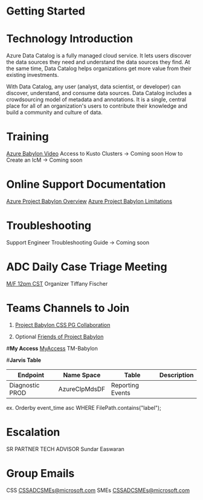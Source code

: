 # Getting Started


# **Technology Introduction**
Azure Data Catalog is a fully managed cloud service. It lets users discover the data sources they need and understand the data sources they find. At the same time, Data Catalog helps organizations get more value from their existing investments.

With Data Catalog, any user (analyst, data scientist, or developer) can discover, understand, and consume data sources. Data Catalog includes a crowdsourcing model of metadata and annotations. It is a single, central place for all of an organization's users to contribute their knowledge and build a community and culture of data.


# **Training**
[Azure Babylon Video](https://msit.microsoftstream.com/video/dd4a1df3-4a2e-4a7d-aa38-34ff99e92963)
Access to Kusto Clusters -> Coming soon
How to Create an IcM -> Coming soon

# **Online Support Documentation**
[Azure Project Babylon Overview](https://review.docs.microsoft.com/en-us/pdfs/overview?branch=master)
[Azure Project Babylon Limitations](https://review.docs.microsoft.com/en-us/pdfs/product-limitations?branch=master)

# **Troubleshooting**
Support Engineer Troubleshooting Guide -> Coming soon

# **ADC Daily Case Triage Meeting**
[M/F 12pm CST](https://teams.microsoft.com/l/meetup-join/19%3ameeting_YzVkMDUwZmItM2I0MC00MDBhLWI4ODYtNmM1MWNhYWI4YWQz%40thread.v2/0?context=%7b%22Tid%22%3a%2272f988bf-86f1-41af-91ab-2d7cd011db47%22%2c%22Oid%22%3a%22360e5ec4-f6ed-4352-8919-83bdca7326d2%22%7d) Organizer Tiffany Fischer

# **Teams Channels to Join**
1) [Project Babylon CSS PG Collaboration](https://teams.microsoft.com/l/channel/19%3a4af7e60614bb4c3aa857cd69254c4b59%40thread.skype/CSS%2520Support%2520Collaboration?groupId=53d47d51-bc91-46e7-900c-84f2f7f00b44&tenantId=72f988bf-86f1-41af-91ab-2d7cd011db47)

2) Optional [Friends of Project Babylon](https://teams.microsoft.com/l/team/19%3a55a61c23d3074b57a080dd4c44c9dcf5%40thread.tacv2/conversations?groupId=3cd47d55-5a9c-49c8-a74c-c9962366b752&tenantId=72f988bf-86f1-41af-91ab-2d7cd011db47 )

#**My Access**
[MyAccess](https://myaccess/identityiq/home.jsf) TM-Babylon

#**Jarvis Table**

| Endpoint | Name Space | Table | Description |
|--|--|--|--|
| Diagnostic PROD | AzureClpMdsDF |Reporting Events||
ex. Orderby event_time asc WHERE FilePath.contains("label");

# **Escalation**
SR PARTNER TECH ADVISOR Sundar Easwaran

# **Group Emails**
CSS   CSSADCSMEs@microsoft.com
SMEs  CSSADCSMEs@microsoft.com



